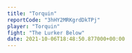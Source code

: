 ```yaml
---
title: "Torquin"
reportCode: "3hHY2MRKgrdDkTPj"
player: "Torquin"
fight: "The Lurker Below"
date: 2021-10-06T18:48:50.877000+00:00
---
```

